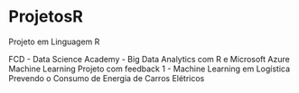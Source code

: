 # ProjetosR
Projeto em Linguagem R

FCD - Data Science Academy - Big Data Analytics com R e Microsoft Azure Machine Learning
Projeto com feedback 1 - Machine Learning em Logística Prevendo o 
Consumo de Energia de Carros Elétricos
